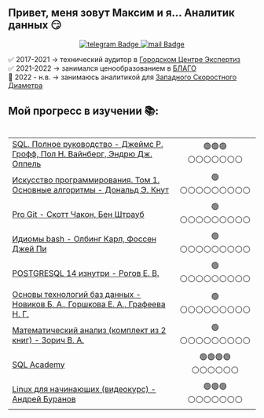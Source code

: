 


## Привет, меня зовут Максим и я... Аналитик данных :smirk:


<div id="badges"  align="center">
    <a href="https://t.me/NCH_SOKUR">
  <img src="https://img.shields.io/badge/telegram-blue?style=for-the-badge&logo=telegram&logoColor=white" alt="telegram Badge"/>
    </a>
    <a href="mailto:sokur.working@gmail.com">
  <img src="https://img.shields.io/badge/Gmail-D14836?style=for-the-badge&logo=gmail&logoColor=white" alt="mail Badge"/>
    </a>

</div>


✅ 2017-2021  → технический аудитор в [Городском Центре Экспертиз](https://www.gce.ru/)  
✅ 2021-2022  → занимался ценообразованием в [БЛАГО](https://www.gcblago.ru/)  
📍 2022 - н.в. → занимаюсь аналитикой для [Западного Скоростного Диаметра](https://nch-spb.com/)


## Мой прогресс в изучении :books::

<table align="left">
    <tr>
        <td align="left"> 
        <a href="https://www.livelib.ru/book/1001174728-sql-polnoe-rukovodstvo-dzhejms-r-groff?ysclid=loszbjt35b499844457" title="Страница на LiveLib.ru">SQL. Полное руководство - Джеймс Р. Грофф, Пол Н. Вайнберг, Эндрю Дж. Оппель</a> </td>
        <td align="center">🟢🟢🟢⚪️⚪️⚪️⚪️⚪️⚪️⚪️</td>
    </tr>
    <tr>
        <td align="left"><a href="https://www.livelib.ru/book/1000020456-iskusstvo-programmirovaniya-tom-1-osnovnye-algoritmy-donald-e-knut?ysclid=loszkucpb2230878264" title="Страница на LiveLib.ru">Искусство программирования. Том 1. Основные алгоритмы - Дональд Э. Кнут</a></td>
        <td align="center">🟢⚪️⚪️⚪️⚪️⚪️⚪️⚪️⚪️⚪️</td>
    </tr>
    <tr>
        <td align="left"><a href="https://www.livelib.ru/book/1001404711-pro-git-skott-chakon?ysclid=loszoaa0et993608384" title="Страница на LiveLib.ru">Pro Git - Скотт Чакон, Бен Штрауб</a></td>
        <td align="center">🟢⚪️⚪️⚪️⚪️⚪️⚪️⚪️⚪️⚪️</td>
    </tr>
    <tr>
        <td align="left"><a href="https://www.livelib.ru/book/1008424192-idiomy-bash-olbing-karl?ysclid=loszqiejlr957972485" title="Страница на LiveLib.ru">Идиомы bash - Олбинг Карл, Фоссен Джей Пи</a></td>
        <td align="center">🟢⚪️⚪️⚪️⚪️⚪️⚪️⚪️⚪️⚪️</td>
    </tr>
    <tr>
        <td align="left"><a href="https://www.livelib.ru/book/1007950006-postgresql-14-iznutri-rogov-egor-valerevich?ysclid=loszsfer6i838135630" title="Страница на LiveLib.ru">POSTGRESQL 14 изнутри - Рогов Е. В.</a></td>
        <td align="center">🟢⚪️⚪️⚪️⚪️⚪️⚪️⚪️⚪️⚪️</td>
    </tr>
    <tr>
        <td align="left"><a href="https://www.livelib.ru/book/1006159807-osnovy-tehnologij-baz-dannyh-ekaterina-gorshkova?ysclid=loszud0sx0923084856" title="Страница на LiveLib.ru">Основы технологий баз данных - Новиков Б. А., Горшкова Е. А., Графеева Н. Г.</a></td>
        <td align="center">🟢⚪️⚪️⚪️⚪️⚪️⚪️⚪️⚪️⚪️</td>
    </tr>    
    <tr>
        <td align="left"><a href="https://www.livelib.ru/book/1000670999-matematicheskij-analiz-komplekt-iz-2-knig-v-a-zorich?ysclid=lou2dbg1rx843320504" title="Страница на LiveLib.ru">Математический анализ (комплект из 2 книг) - Зорич В. А.</a></td>
        <td align="center">🟢⚪️⚪️⚪️⚪️⚪️⚪️⚪️⚪️⚪️</td>
    </tr>  
    <tr>
        <td align="left"><a href="https://sql-academy.org/ru/profile/89040" title="Страница на sql-academy.org">SQL Academy</a></td>
        <td align="center">🟢🟢🟢🟢⚪️⚪️⚪️⚪️⚪️⚪️</td>
    </tr> 
    <tr>
        <td align="left"><a href="https://otus.ru/online/online-linux" title="Страница на otus.ru">Linux для начинающих (видеокурс) - Андрей Буранов</a></td>
        <td align="center">🟢🟢🟢⚪️⚪️⚪️⚪️⚪️⚪️⚪️</td>
    </tr> 
</table>





